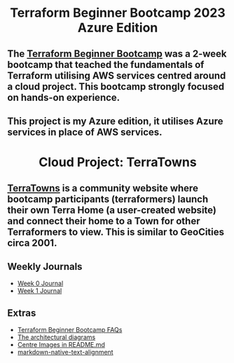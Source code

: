 # <p align=center> Terraform Beginner Bootcamp 2023 Azure Edition

## The [Terraform Beginner Bootcamp](https://terraform.cloudprojectbootcamp.com/) was a 2-week bootcamp that teached the fundamentals of Terraform utilising AWS services centred around a cloud project. This bootcamp strongly focused on hands-on experience. 

## This project is my Azure edition, it utilises Azure services in place of AWS services.


# <p align=center> Cloud Project: TerraTowns

## [TerraTowns](https://terratowns.cloud/) is a community website where bootcamp participants (terraformers) launch their own Terra Home (a user-created website) and connect their home to a Town for other Terraformers to view. This is similar to GeoCities circa 2001.

<!-- <p align="center">
  <img src="assets/week2.PNG"/>
</p> -->

<!-- # <p align=center>Completed Project Architecture Diagram </p> -->

## Weekly Journals
- [Week 0 Journal](journal/week0.md)
- [Week 1 Journal](journal/week1.md)
<!-- - [Week 2 Journal](journal/week2.md) -->

## Extras
- [Terraform Beginner Bootcamp FAQs](https://docs.google.com/document/d/1dybATJBTh7WFGG_UhAOw9w48hiRKOWzNXbLFrW_Urgo/edit)
- [The architectural diagrams](https://lucid.app/lucidchart/e3f15b1a-2211-4ddb-8c95-f144c2504db4/edit?invitationId=inv_0873b3c6-c652-463f-9f2b-fa0f1b420823&page=0_0#)
- [Centre Images in README.md](https://stackoverflow.com/questions/12090472/how-do-i-center-an-image-in-the-readme-md-file-on-github)
- [markdown-native-text-alignment](https://stackoverflow.com/questions/14051715/markdown-native-text-alignment)

